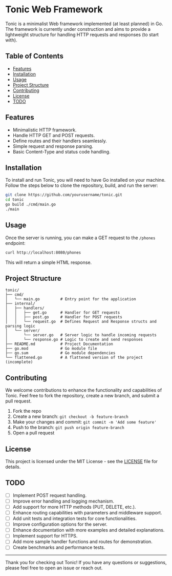 # Tonic Web Framework

Tonic is a minimalist Web framework implemented (at least planned) in Go. The framework is currently under construction and aims to provide a lightweight structure for handling HTTP requests and responses (to start with).

## Table of Contents

- [Features](#features)
- [Installation](#installation)
- [Usage](#usage)
- [Project Structure](#project-structure)
- [Contributing](#contributing)
- [License](#license)
- [TODO](#todo)

## Features

- Minimalistic HTTP framework.
- Handle HTTP GET and POST requests.
- Define routes and their handlers seamlessly.
- Simple request and response parsing.
- Basic Content-Type and status code handling.

## Installation

To install and run Tonic, you will need to have Go installed on your machine. Follow the steps below to clone the repository, build, and run the server:

```sh
git clone https://github.com/yourusername/tonic.git
cd tonic
go build ./cmd/main.go
./main
```

## Usage

Once the server is running, you can make a GET request to the `/phones` endpoint:

```sh
curl http://localhost:8080/phones
```

This will return a simple HTML response.

## Project Structure

```
tonic/
├── cmd/
│   └── main.go         # Entry point for the application
├── internal/
│   ├── handlers/
│   │   ├── get.go      # Handler for GET requests
│   │   ├── post.go     # Handler for POST requests
│   │   └── request.go  # Defines Request and Response structs and parsing logic
│   └── server/
│       └── server.go   # Server logic to handle incoming requests
│       └── response.go # Logic to create and send responses
├── README.md           # Project Documentation
├── go.mod              # Go module file
├── go.sum              # Go module dependencies
└── flattened.go        # A flattened version of the project (incomplete)
```

## Contributing

We welcome contributions to enhance the functionality and capabilities of Tonic. Feel free to fork the repository, create a new branch, and submit a pull request.

1. Fork the repo
2. Create a new branch: `git checkout -b feature-branch`
3. Make your changes and commit: `git commit -m 'Add some feature'`
4. Push to the branch: `git push origin feature-branch`
5. Open a pull request

## License

This project is licensed under the MIT License - see the [LICENSE](LICENSE) file for details.

## TODO

- [ ] Implement POST request handling.
- [ ] Improve error handling and logging mechanism.
- [ ] Add support for more HTTP methods (PUT, DELETE, etc.).
- [ ] Enhance routing capabilities with parameters and middleware support.
- [ ] Add unit tests and integration tests for core functionalities.
- [ ] Improve configuration options for the server.
- [ ] Enhance documentation with more examples and detailed explanations.
- [ ] Implement support for HTTPS.
- [ ] Add more sample handler functions and routes for demonstration.
- [ ] Create benchmarks and performance tests.

---

Thank you for checking out Tonic! If you have any questions or suggestions, please feel free to open an issue or reach out.
